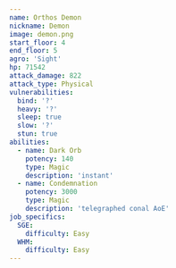```yaml
---
name: Orthos Demon
nickname: Demon
image: demon.png
start_floor: 4
end_floor: 5
agro: 'Sight'
hp: 71542
attack_damage: 822
attack_type: Physical
vulnerabilities:
  bind: '?'
  heavy: '?'
  sleep: true
  slow: '?'
  stun: true
abilities:
  - name: Dark Orb
    potency: 140
    type: Magic
    description: 'instant'
  - name: Condemnation
    potency: 3000
    type: Magic
    description: 'telegraphed conal AoE'
job_specifics:
  SGE:
    difficulty: Easy
  WHM:
    difficulty: Easy
---
```

